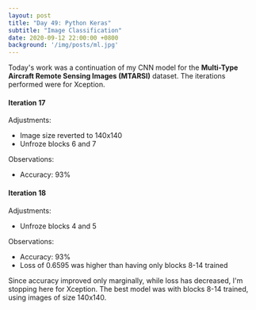 ```yaml
---
layout: post
title: "Day 49: Python Keras"
subtitle: "Image Classification"
date: 2020-09-12 22:00:00 +0800
background: '/img/posts/ml.jpg'
---
```


Today's work was a continuation of my CNN model for the **Multi-Type Aircraft Remote Sensing Images (MTARSI)** dataset. The iterations performed were for Xception.

#### Iteration 17
Adjustments:
* Image size reverted to 140x140
* Unfroze blocks 6 and 7

Observations:
* Accuracy: 93%

#### Iteration 18
Adjustments:
* Unfroze blocks 4 and 5

Observations:
* Accuracy: 93%
* Loss of 0.6595 was higher than having only blocks 8-14 trained

Since accuracy improved only marginally, while loss has decreased, I'm stopping here for Xception. The best model was with blocks 8-14 trained, using images of size 140x140.